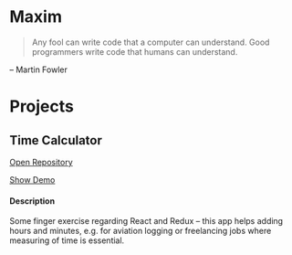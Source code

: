 # Maxim

> Any fool can write code that a computer can understand.
> Good programmers write code that humans can understand.

&ndash; Martin Fowler

# Projects

## Time Calculator

[Open Repository](https://github.com/bjoernffm/time-calculator)

[Show Demo](/time-calculator)

#### Description

Some finger exercise regarding React and Redux &ndash; this app helps adding hours and minutes, e.g. for aviation logging or freelancing jobs where measuring of time is essential.
